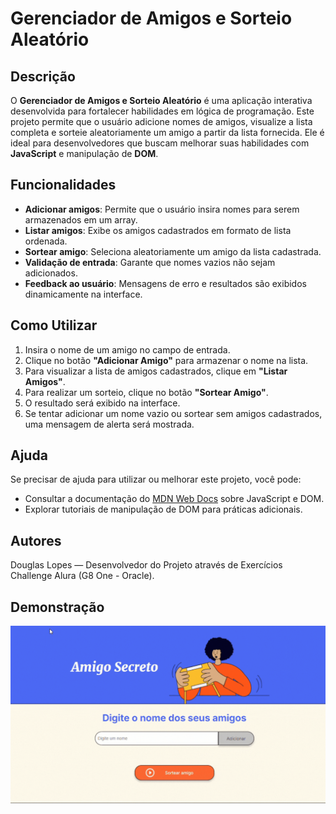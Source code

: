 # Gerenciador de Amigos e Sorteio Aleatório

## Descrição

O **Gerenciador de Amigos e Sorteio Aleatório** é uma aplicação interativa desenvolvida para fortalecer habilidades em lógica de programação. Este projeto permite que o usuário adicione nomes de amigos, visualize a lista completa e sorteie aleatoriamente um amigo a partir da lista fornecida. Ele é ideal para desenvolvedores que buscam melhorar suas habilidades com **JavaScript** e manipulação de **DOM**.

## Funcionalidades

- **Adicionar amigos**: Permite que o usuário insira nomes para serem armazenados em um array.
- **Listar amigos**: Exibe os amigos cadastrados em formato de lista ordenada.
- **Sortear amigo**: Seleciona aleatoriamente um amigo da lista cadastrada.
- **Validação de entrada**: Garante que nomes vazios não sejam adicionados.
- **Feedback ao usuário**: Mensagens de erro e resultados são exibidos dinamicamente na interface.

## Como Utilizar

1. Insira o nome de um amigo no campo de entrada.
2. Clique no botão **"Adicionar Amigo"** para armazenar o nome na lista.
3. Para visualizar a lista de amigos cadastrados, clique em **"Listar Amigos"**.
4. Para realizar um sorteio, clique no botão **"Sortear Amigo"**.
5. O resultado será exibido na interface.
6. Se tentar adicionar um nome vazio ou sortear sem amigos cadastrados, uma mensagem de alerta será mostrada.

## Ajuda

Se precisar de ajuda para utilizar ou melhorar este projeto, você pode:

- Consultar a documentação do [MDN Web Docs](https://developer.mozilla.org/pt-BR/docs/Web/JavaScript) sobre JavaScript e DOM.
- Explorar tutoriais de manipulação de DOM para práticas adicionais.

## Autores

Douglas Lopes — Desenvolvedor do Projeto através de Exercícios Challenge Alura (G8 One - Oracle).

## Demonstração

![Demonstração do Gerenciador de Amigos e Sorteio Aleatório](assets/exemplo.gif)

